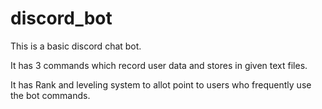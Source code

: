 # discord_bot

This is a basic discord chat bot.

It has 3 commands which record user data and stores in given text files.

It has Rank and leveling system to allot point to users who frequently use the bot commands.
